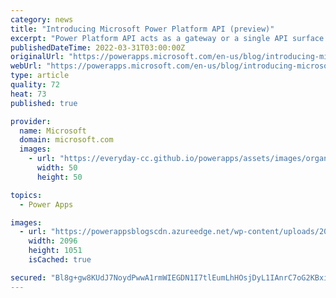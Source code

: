 ```yaml
---
category: news
title: "Introducing Microsoft Power Platform API (preview)"
excerpt: "Power Platform API acts as a gateway or a single API surface that harmonizes the internal APIs from feature areas of the platform.  This results in a single endpoint (ex. api.powerplatform.com) for customers to use along with a unified set of Permissions and claims that can be requested from Azure Active"
publishedDateTime: 2022-03-31T03:00:00Z
originalUrl: "https://powerapps.microsoft.com/en-us/blog/introducing-microsoft-power-platform-api-preview/"
webUrl: "https://powerapps.microsoft.com/en-us/blog/introducing-microsoft-power-platform-api-preview/"
type: article
quality: 72
heat: 73
published: true

provider:
  name: Microsoft
  domain: microsoft.com
  images:
    - url: "https://everyday-cc.github.io/powerapps/assets/images/organizations/microsoft.com-50x50.jpg"
      width: 50
      height: 50

topics:
  - Power Apps

images:
  - url: "https://powerappsblogscdn.azureedge.net/wp-content/uploads/2022/03/ppapi-blog-1.png"
    width: 2096
    height: 1051
    isCached: true

secured: "Bl8g+gw8KUdJ7NoydPwwA1rmWIEGDN1I7tlEumLhHOsjDyL1IAnrC7oG2KBxi4+I/AjazBPUzsuLYeCpxJgjU+9sA7wYos7Mq0LeUGAH/pAONGYn2bDNwwTtzNQ+wqhysntvU4EqFRJC9XlL6axC68Si8Vz7f86iZ7+epCexrzbLU4d5I1iSdUGfFk0pzhk6laJmNBMJF2xb/J+SHWumSjFNKfUtEuKuG5ty9E04VXy6yDw3PHSlbtv1C5dmo6I0whPz10s4tQBr//oTEyyheHB6aqMcOeb5PqazV58PKVcsrQEHKWGH+0WC0sT6q+dY3buT4k2A3nU8gFf38TPMGb94i+9L7XWR732ZA9yvX2s=;+vjfBqhPpL3RmjS41RP5rA=="
---
```


